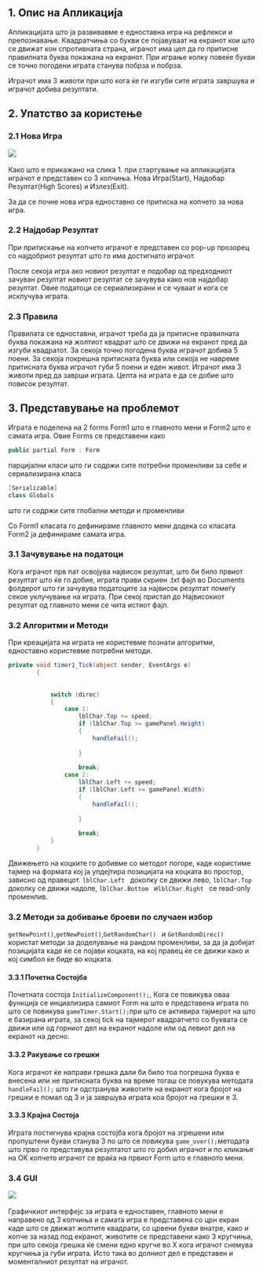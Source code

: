 ## 1. Опис на Апликација
Апликацијата што ја развивавме е едноставна игра на рефлекси и препознавање.
Квадратчиња со букви се појавуваат на екранот кои што се движат кон спротивната страна, играчот има цел да го притисне правилната буква покажана на екранот. При играње колку повеќе букви се точно погодени играта станува побрза и побрза.

Играчот има 3 животи при што кога ќе ги изгуби сите играта завршува и играчот добива резултати.

## 2. Упатство за користењe
### 2.1 Нова Игра

![](https://i.imgur.com/68SKdtSh.jpg)
<br/><br/>
Како што е прикажано на слика 1. при стартување на апликацијата играчот е представен со 3 копчиња.
Нова Игра(Start), Најдобар Резултат(High Scores) и Излез(Exit).

За да се почне нова игра едноставно се притиска на копчето за нова игра.

### 2.2 Најдобар Резултат

При притискање на копчето играчот е представен со pop-up прозорец со најдобриот резултат што го има достигнато играчот.

После секоја игра ако новиот резултат е подобар од предходниот зачуван резултат новиот резултат се зачувува како нов најдобар резултат.
Овие податоци се сериализирани и се чуваат и кога се исклучува играта.

### 2.3 Правила

Правилата се едноставни, играчот треба да ја притисне правилната буква покажана на жолтиот квадрат што се движи на екранот пред да изгуби квадратот. За секоја точно погодена буква играчот добива 5 поени. За секоја покрешна притисната буква или секоја не навреме притисната буква играчот губи 5 поени и еден живот. Играчот има 3 животи пред да заврши играта. Целта на играта е да се добие што повисок резултат.

## 3. Представување на проблемот

Играта е поделена на 2 forms Form1 што е главното мени и Form2 што е самата игра.
Овие Forms се представени како 
```cs
public partial Form : Form
```
парцијални класи што ги содржи сите потребни променливи за себе и сериализирана класа
```cs
[Serializable]
class Globals
```
што ги содржи сите глобални методи и променливи

Со Form1 класата го дефинираме главното мени додека со класата Form2 ја дефинираме самата игра.

### 3.1 Зачувување на податоци
Кога играчот прв пат освојува највисок резултат, што би било првиот резултат што ќе го добие, играта прави скриен .txt фајл во Documents фолдерот што ги зачувува податоците за највисок резултат помеѓу секое уклучување на играта. При секој пристап до Највисокиот резултат од главното мени се чита истиот фајл.

### 3.2 Алгоритми и Методи
При креацијата на играта не користевме познати алгоритми, едноставно користевме потребни методи.
```cs
private void timer1_Tick(object sender, EventArgs e)
        {
            
            
            switch (direc)
            {
                case 1:
                    lblChar.Top += speed;
                    if (lblChar.Top >= gamePanel.Height)
                    {
                        handleFail();
                        
                    }
                   
                    break;
                case 2:
                    lblChar.Left += speed;
                    if (lblChar.Left >= gamePanel.Width)
                    {
                        handleFail();
                        
                    }
                    
                    break;
            }
        }
```
		
Движењето на коцките го добивме со методот погоре, каде користиме тајмер на формата кој ја упдејтира позицијата на коцката во простор, зависно од правецот.
```lblChar.Left ``` доколку се движи лево, ```lblChar.Top ``` доколку се движи надоле, ```lblChar.Bottom ``` и```lblChar.Right ``` се read-only променлив.
### 3.2 Методи за добивање броеви по случаен избор
```getNewPoint()```,```getNewPoint()```,```GetRandomChar() ``` и ```GetRandomDirec() ``` користат методи за доделување на рандом променливи, за да ја добијат позицијата каде ќе се појави коцката, на кој правец ќе се движи како и кој симбол ќе биде во коцката. 
#### 3.3.1 Почетна Состојба
Почетната состоја ```InitializeComponent();```, Кога се повикува оваа функција се инциализира самиот Form на што е представена играта по што се повикува ```gameTimer.Start();```при што се активира тајмерот на што е базирана играта, за секој tick на тајмерот квадратчето со буквата се движи или од горниот дел на екранот надоле или од левиот дел на екранот на десно.
#### 3.3.2 Ракување со грешки
Кога играчот ќе направи грешка дали би било тоа погрешна буква е внесена или не притисната буква на време тогаш се повукува методата ```handleFail();``` што ги одстранува животите на екранот кога бројот на грешки е помал од 3 и ја завршува играта коа бројот на грешки е 3.
#### 3.3.3 Крајна Состоја
Играта постигнува крајна состојба кога бројот на згрешени или пропуштени букви станува 3 по што се повикува ```game_over();```методата што прво го представува резултатот што го добил играчот и по кликање на OK копчето играчот се враќа на првиот Form што е главното мени.
### 3.4 GUI
![](https://i.imgur.com/FAriwbd.png)
<br/><br/>
Графичкиот интерфејс за играта е едноставен, главното мени е направено од 3 копчиња и самата игра е представена со црн екран каде што се движат жолтите квадрати, со црвени букви внатре, како и копче за назад под екранот, животите се представени како 3 кругчиња, при што секоја грешка ќе смени едно кругче во X кога играчот снемува кругчиња ја губи играта. Исто така во долниот дел е представен и моменталниот резултат на играчот.
